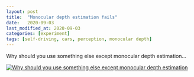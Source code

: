 ```yaml
---
layout: post
title:  "Monocular depth estimation fails"
date:   2020-09-03
last_modified_at: 2020-09-03
categories: [experiment]
tags: [self-driving, cars, perception, monocular depth]
---
```


Why should you use something else except monocular depth estimation...

[![Why should you use something else except monocular depth estimation](https://img.youtube.com/vi/5IImLps1ayw/0.jpg)](https://www.youtube.com/watch?v=5IImLps1ayw)
